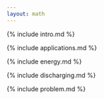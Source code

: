 ```yaml
---
layout: math
---
```


<script src="assets/index.js"></script>

{% include intro.md %}

{% include applications.md %}

{% include energy.md %}

{% include discharging.md %}

{% include problem.md %}
